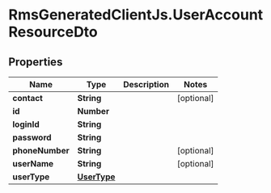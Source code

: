 # RmsGeneratedClientJs.UserAccountResourceDto

## Properties

Name | Type | Description | Notes
------------ | ------------- | ------------- | -------------
**contact** | **String** |  | [optional] 
**id** | **Number** |  | 
**loginId** | **String** |  | 
**password** | **String** |  | 
**phoneNumber** | **String** |  | [optional] 
**userName** | **String** |  | [optional] 
**userType** | [**UserType**](UserType.md) |  | 



